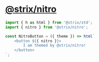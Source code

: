 # [@strix/nitro](https://strix.sh/nitro)

```javascript
import { h as html } from '@strix/std';
import { nitro } from '@strix/nitro';

const NitroButton = ({ theme }) => html`
	<button ${{ nitro }}>
		I am themed by @strix/nitro!
	</button>
`;
```
